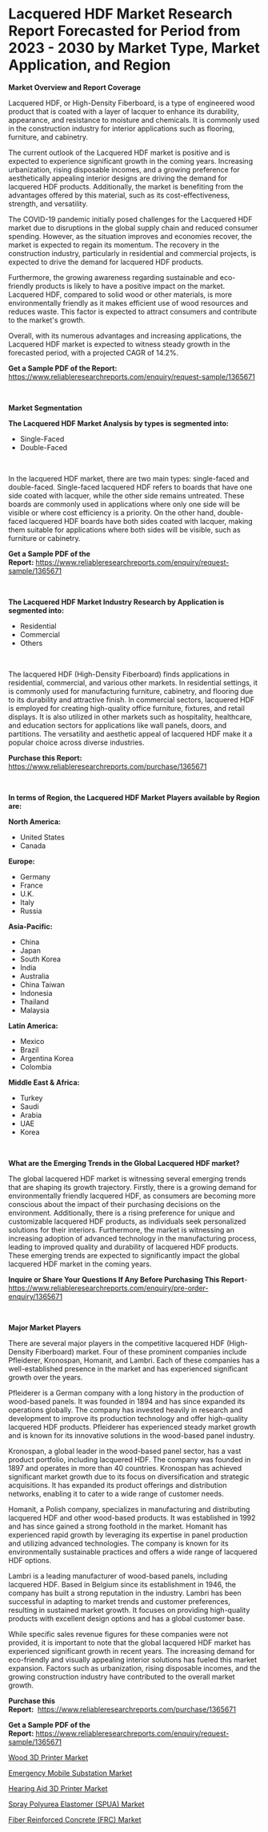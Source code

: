<p><h1>Lacquered HDF Market Research Report Forecasted for Period from 2023 -  2030 by Market Type, Market Application, and Region</h1></p><p><strong>Market Overview and Report Coverage</strong></p>
<p><p>Lacquered HDF, or High-Density Fiberboard, is a type of engineered wood product that is coated with a layer of lacquer to enhance its durability, appearance, and resistance to moisture and chemicals. It is commonly used in the construction industry for interior applications such as flooring, furniture, and cabinetry.</p><p>The current outlook of the Lacquered HDF market is positive and is expected to experience significant growth in the coming years. Increasing urbanization, rising disposable incomes, and a growing preference for aesthetically appealing interior designs are driving the demand for lacquered HDF products. Additionally, the market is benefiting from the advantages offered by this material, such as its cost-effectiveness, strength, and versatility.</p><p>The COVID-19 pandemic initially posed challenges for the Lacquered HDF market due to disruptions in the global supply chain and reduced consumer spending. However, as the situation improves and economies recover, the market is expected to regain its momentum. The recovery in the construction industry, particularly in residential and commercial projects, is expected to drive the demand for lacquered HDF products.</p><p>Furthermore, the growing awareness regarding sustainable and eco-friendly products is likely to have a positive impact on the market. Lacquered HDF, compared to solid wood or other materials, is more environmentally friendly as it makes efficient use of wood resources and reduces waste. This factor is expected to attract consumers and contribute to the market's growth.</p><p>Overall, with its numerous advantages and increasing applications, the Lacquered HDF market is expected to witness steady growth in the forecasted period, with a projected CAGR of 14.2%.</p></p>
<p><strong>Get a Sample PDF of the Report:</strong> <a href="https://www.reliableresearchreports.com/enquiry/request-sample/1365671">https://www.reliableresearchreports.com/enquiry/request-sample/1365671</a></p>
<p>&nbsp;</p>
<p><strong>Market Segmentation</strong></p>
<p><strong>The Lacquered HDF Market Analysis by types is segmented into:</strong></p>
<p><ul><li>Single-Faced</li><li>Double-Faced</li></ul></p>
<p>&nbsp;</p>
<p><p>In the lacquered HDF market, there are two main types: single-faced and double-faced. Single-faced lacquered HDF refers to boards that have one side coated with lacquer, while the other side remains untreated. These boards are commonly used in applications where only one side will be visible or where cost efficiency is a priority. On the other hand, double-faced lacquered HDF boards have both sides coated with lacquer, making them suitable for applications where both sides will be visible, such as furniture or cabinetry.</p></p>
<p><strong>Get a Sample PDF of the Report:</strong>&nbsp;<a href="https://www.reliableresearchreports.com/enquiry/request-sample/1365671">https://www.reliableresearchreports.com/enquiry/request-sample/1365671</a></p>
<p>&nbsp;</p>
<p><strong>The Lacquered HDF Market Industry Research by Application is segmented into:</strong></p>
<p><ul><li>Residential</li><li>Commercial</li><li>Others</li></ul></p>
<p>&nbsp;</p>
<p><p>The lacquered HDF (High-Density Fiberboard) finds applications in residential, commercial, and various other markets. In residential settings, it is commonly used for manufacturing furniture, cabinetry, and flooring due to its durability and attractive finish. In commercial sectors, lacquered HDF is employed for creating high-quality office furniture, fixtures, and retail displays. It is also utilized in other markets such as hospitality, healthcare, and education sectors for applications like wall panels, doors, and partitions. The versatility and aesthetic appeal of lacquered HDF make it a popular choice across diverse industries.</p></p>
<p><strong>Purchase this Report:</strong>&nbsp; <a href="https://www.reliableresearchreports.com/purchase/1365671">https://www.reliableresearchreports.com/purchase/1365671</a></p>
<p>&nbsp;</p>
<p><strong>In terms of Region, the Lacquered HDF Market Players available by Region are:</strong></p>
<p>
    <p> <strong> North America: </strong>
        <ul>
            <li>United States</li>
            <li>Canada</li>
        </ul>
        </p> 
    <p> <strong> Europe: </strong>
        <ul>
            <li>Germany</li>
            <li>France</li>
            <li>U.K.</li>
            <li>Italy</li>
            <li>Russia</li>
        </ul>
        </p> 
    <p> <strong> Asia-Pacific: </strong>
        <ul>
            <li>China</li>
            <li>Japan</li>
            <li>South Korea</li>
            <li>India</li>
            <li>Australia</li>
            <li>China Taiwan</li>
            <li>Indonesia</li>
            <li>Thailand</li>
            <li>Malaysia</li>
        </ul>
        </p> 
    <p> <strong> Latin America: </strong>
        <ul>
            <li>Mexico</li>
            <li>Brazil</li>
            <li>Argentina Korea</li>
            <li>Colombia</li>
        </ul>
        </p> 
    <p> <strong> Middle East & Africa: </strong>
        <ul>
            <li>Turkey</li>
            <li>Saudi</li>
            <li>Arabia</li>
            <li>UAE</li>
            <li>Korea</li>
        </ul>
    </p>
    </p>
<p>&nbsp;</p>
<p><strong>What are the Emerging Trends in the Global Lacquered HDF market?</strong></p>
<p><p>The global lacquered HDF market is witnessing several emerging trends that are shaping its growth trajectory. Firstly, there is a growing demand for environmentally friendly lacquered HDF, as consumers are becoming more conscious about the impact of their purchasing decisions on the environment. Additionally, there is a rising preference for unique and customizable lacquered HDF products, as individuals seek personalized solutions for their interiors. Furthermore, the market is witnessing an increasing adoption of advanced technology in the manufacturing process, leading to improved quality and durability of lacquered HDF products. These emerging trends are expected to significantly impact the global lacquered HDF market in the coming years.</p></p>
<p><strong>Inquire or Share Your Questions If Any Before Purchasing This Report</strong>- <a href="https://www.reliableresearchreports.com/enquiry/pre-order-enquiry/1365671">https://www.reliableresearchreports.com/enquiry/pre-order-enquiry/1365671</a></p>
<p>&nbsp;</p>
<p><strong>Major Market Players</strong></p>
<p><p>There are several major players in the competitive lacquered HDF (High-Density Fiberboard) market. Four of these prominent companies include Pfleiderer, Kronospan, Homanit, and Lambri. Each of these companies has a well-established presence in the market and has experienced significant growth over the years.</p><p>Pfleiderer is a German company with a long history in the production of wood-based panels. It was founded in 1894 and has since expanded its operations globally. The company has invested heavily in research and development to improve its production technology and offer high-quality lacquered HDF products. Pfleiderer has experienced steady market growth and is known for its innovative solutions in the wood-based panel industry.</p><p>Kronospan, a global leader in the wood-based panel sector, has a vast product portfolio, including lacquered HDF. The company was founded in 1897 and operates in more than 40 countries. Kronospan has achieved significant market growth due to its focus on diversification and strategic acquisitions. It has expanded its product offerings and distribution networks, enabling it to cater to a wide range of customer needs.</p><p>Homanit, a Polish company, specializes in manufacturing and distributing lacquered HDF and other wood-based products. It was established in 1992 and has since gained a strong foothold in the market. Homanit has experienced rapid growth by leveraging its expertise in panel production and utilizing advanced technologies. The company is known for its environmentally sustainable practices and offers a wide range of lacquered HDF options.</p><p>Lambri is a leading manufacturer of wood-based panels, including lacquered HDF. Based in Belgium since its establishment in 1946, the company has built a strong reputation in the industry. Lambri has been successful in adapting to market trends and customer preferences, resulting in sustained market growth. It focuses on providing high-quality products with excellent design options and has a global customer base.</p><p>While specific sales revenue figures for these companies were not provided, it is important to note that the global lacquered HDF market has experienced significant growth in recent years. The increasing demand for eco-friendly and visually appealing interior solutions has fueled this market expansion. Factors such as urbanization, rising disposable incomes, and the growing construction industry have contributed to the overall market growth.</p></p>
<p><strong>Purchase this Report:</strong>&nbsp;&nbsp;<a href="https://www.reliableresearchreports.com/purchase/1365671">https://www.reliableresearchreports.com/purchase/1365671</a></p>
<p></p>
<p><strong>Get a Sample PDF of the Report:</strong>&nbsp;<a href="https://www.reliableresearchreports.com/enquiry/request-sample/1365671">https://www.reliableresearchreports.com/enquiry/request-sample/1365671</a></p>
<p><p><a href="https://medium.com/@noelkunzei1/wood-3d-printer-market-size-growth-forecast-2023-2030-028ca3195938">Wood 3D Printer Market</a></p><p><a href="https://www.linkedin.com/pulse/emergency-mobile-substation-market-size-share-global-analysis-avc6e/">Emergency Mobile Substation Market</a></p><p><a href="https://medium.com/@lorenzmayer1995/hearing-aid-3d-printer-market-size-growth-forecast-2023-2030-1efda3c0956c">Hearing Aid 3D Printer Market</a></p><p><a href="https://www.linkedin.com/pulse/decoding-spray-polyurea-elastomer-spua-market-deep-dive-0blfe/">Spray Polyurea Elastomer (SPUA) Market</a></p><p><a href="https://www.linkedin.com/pulse/fiber-reinforced-concrete-frc-market-share-amp-new-trends-liupe/">Fiber Reinforced Concrete (FRC) Market</a></p></p>